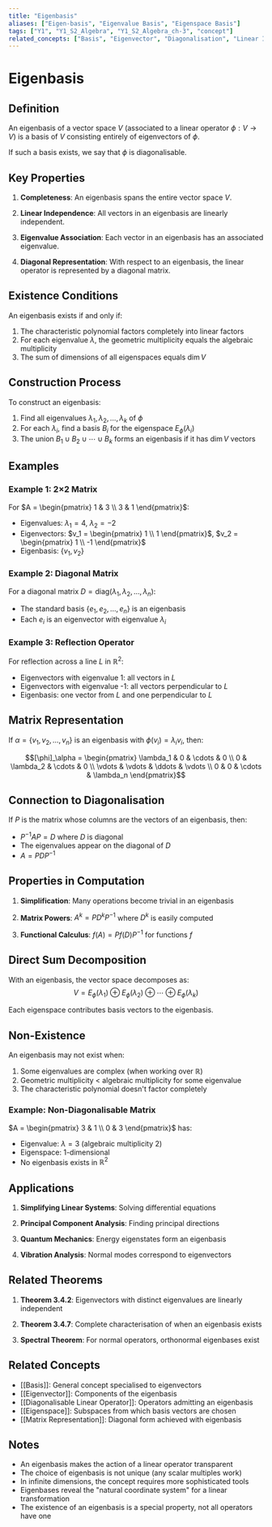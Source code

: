 ```yaml
---
title: "Eigenbasis"
aliases: ["Eigen-basis", "Eigenvalue Basis", "Eigenspace Basis"]
tags: ["Y1", "Y1_S2_Algebra", "Y1_S2_Algebra_ch-3", "concept"]
related_concepts: ["Basis", "Eigenvector", "Diagonalisation", "Linear Independence", "Eigenspace"]
---
```


# Eigenbasis

## Definition
An eigenbasis of a vector space $V$ (associated to a linear operator $\phi: V \rightarrow V$) is a basis of $V$ consisting entirely of eigenvectors of $\phi$.

If such a basis exists, we say that $\phi$ is diagonalisable.

## Key Properties
1. **Completeness**: An eigenbasis spans the entire vector space $V$.

2. **Linear Independence**: All vectors in an eigenbasis are linearly independent.

3. **Eigenvalue Association**: Each vector in an eigenbasis has an associated eigenvalue.

4. **Diagonal Representation**: With respect to an eigenbasis, the linear operator is represented by a diagonal matrix.

## Existence Conditions
An eigenbasis exists if and only if:
1. The characteristic polynomial factors completely into linear factors
2. For each eigenvalue $\lambda$, the geometric multiplicity equals the algebraic multiplicity
3. The sum of dimensions of all eigenspaces equals $\dim V$

## Construction Process
To construct an eigenbasis:
1. Find all eigenvalues $\lambda_1, \lambda_2, \ldots, \lambda_k$ of $\phi$
2. For each $\lambda_i$, find a basis $B_i$ for the eigenspace $E_\phi(\lambda_i)$
3. The union $B_1 \cup B_2 \cup \cdots \cup B_k$ forms an eigenbasis if it has $\dim V$ vectors

## Examples
### Example 1: 2×2 Matrix
For $A = \begin{pmatrix} 1 & 3 \\ 3 & 1 \end{pmatrix}$:
- Eigenvalues: $\lambda_1 = 4$, $\lambda_2 = -2$
- Eigenvectors: $v_1 = \begin{pmatrix} 1 \\ 1 \end{pmatrix}$, $v_2 = \begin{pmatrix} 1 \\ -1 \end{pmatrix}$
- Eigenbasis: $\{v_1, v_2\}$

### Example 2: Diagonal Matrix
For a diagonal matrix $D = \text{diag}(\lambda_1, \lambda_2, \ldots, \lambda_n)$:
- The standard basis $\{e_1, e_2, \ldots, e_n\}$ is an eigenbasis
- Each $e_i$ is an eigenvector with eigenvalue $\lambda_i$

### Example 3: Reflection Operator
For reflection across a line $L$ in $\mathbb{R}^2$:
- Eigenvectors with eigenvalue 1: all vectors in $L$
- Eigenvectors with eigenvalue -1: all vectors perpendicular to $L$
- Eigenbasis: one vector from $L$ and one perpendicular to $L$

## Matrix Representation
If $\alpha = \{v_1, v_2, \ldots, v_n\}$ is an eigenbasis with $\phi(v_i) = \lambda_i v_i$, then:

$$[\phi]_\alpha = \begin{pmatrix} 
\lambda_1 & 0 & \cdots & 0 \\
0 & \lambda_2 & \cdots & 0 \\
\vdots & \vdots & \ddots & \vdots \\
0 & 0 & \cdots & \lambda_n
\end{pmatrix}$$

## Connection to Diagonalisation
If $P$ is the matrix whose columns are the vectors of an eigenbasis, then:
- $P^{-1}AP = D$ where $D$ is diagonal
- The eigenvalues appear on the diagonal of $D$
- $A = PDP^{-1}$

## Properties in Computation
1. **Simplification**: Many operations become trivial in an eigenbasis

2. **Matrix Powers**: $A^k = PD^kP^{-1}$ where $D^k$ is easily computed

3. **Functional Calculus**: $f(A) = Pf(D)P^{-1}$ for functions $f$

## Direct Sum Decomposition
With an eigenbasis, the vector space decomposes as:
$$V = E_\phi(\lambda_1) \oplus E_\phi(\lambda_2) \oplus \cdots \oplus E_\phi(\lambda_k)$$

Each eigenspace contributes basis vectors to the eigenbasis.

## Non-Existence
An eigenbasis may not exist when:
1. Some eigenvalues are complex (when working over $\mathbb{R}$)
2. Geometric multiplicity < algebraic multiplicity for some eigenvalue
3. The characteristic polynomial doesn't factor completely

### Example: Non-Diagonalisable Matrix
$A = \begin{pmatrix} 3 & 1 \\ 0 & 3 \end{pmatrix}$ has:
- Eigenvalue: $\lambda = 3$ (algebraic multiplicity 2)
- Eigenspace: 1-dimensional
- No eigenbasis exists in $\mathbb{R}^2$

## Applications
1. **Simplifying Linear Systems**: Solving differential equations

2. **Principal Component Analysis**: Finding principal directions

3. **Quantum Mechanics**: Energy eigenstates form an eigenbasis

4. **Vibration Analysis**: Normal modes correspond to eigenvectors

## Related Theorems
1. **Theorem 3.4.2**: Eigenvectors with distinct eigenvalues are linearly independent

2. **Theorem 3.4.7**: Complete characterisation of when an eigenbasis exists

3. **Spectral Theorem**: For normal operators, orthonormal eigenbases exist

## Related Concepts
- [[Basis]]: General concept specialised to eigenvectors
- [[Eigenvector]]: Components of the eigenbasis
- [[Diagonalisable Linear Operator]]: Operators admitting an eigenbasis
- [[Eigenspace]]: Subspaces from which basis vectors are chosen
- [[Matrix Representation]]: Diagonal form achieved with eigenbasis

## Notes
- An eigenbasis makes the action of a linear operator transparent
- The choice of eigenbasis is not unique (any scalar multiples work)
- In infinite dimensions, the concept requires more sophisticated tools
- Eigenbases reveal the "natural coordinate system" for a linear transformation
- The existence of an eigenbasis is a special property, not all operators have one
